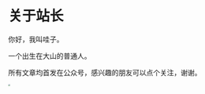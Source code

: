 # 关于站长

你好，我叫哇子。

一个出生在大山的普通人。

所有文章均首发在公众号，感兴趣的朋友可以点个关注，谢谢。

<img src="https://docsimg.wazicode.top/gzh.png" style="zoom: 25%;" />


